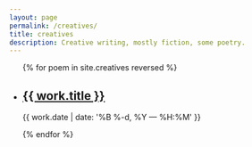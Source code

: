```yaml
---
layout: page
permalink: /creatives/
title: creatives
description: Creative writing, mostly fiction, some poetry.
---
```


<ul class="post-list">
{% for poem in site.creatives reversed %}
    <li>
        <h2><a class="work-title" href="{{ work.url | prepend: site.baseurl }}">{{ work.title }}</a></h2>
        <p class="post-meta">{{ work.date | date: '%B %-d, %Y — %H:%M' }}</p>
      </li>
{% endfor %}
</ul>
